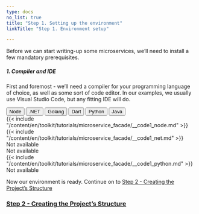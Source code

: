 ```yaml
---
type: docs
no_list: true
title: "Step 1. Setting up the environment"
linkTitle: "Step 1. Environment setup"

---
```


Before we can start writing-up some microservices, we’ll need to install a few mandatory prerequisites.

##### 1. Compiler and IDE

First and foremost - we’ll need a compiler for your programming language of choice, as well as some sort of code editor. In our examples, we usually use Visual Studio Code, but any fitting IDE will do.


<div class="content-tab-selector">
	<div class="btn-group tab-selector-btn-group" role="group" aria-label="Language selector">
	  <button type="button" class="btn btn-outline-secondary lang-select-btn">Node</button>
	  <button type="button" class="btn btn-outline-secondary lang-select-btn">.NET</button>
	  <button type="button" class="btn btn-outline-secondary lang-select-btn">Golang</button>
	  <button type="button" class="btn btn-outline-secondary lang-select-btn">Dart</button>
	  <button type="button" class="btn btn-outline-secondary lang-select-btn">Python</button>
	  <button type="button" class="btn btn-outline-secondary lang-select-btn">Java</button>
	</div>

<div class="content-tab-section">
  {{< include "/content/en/toolkit/tutorials/microservice_facade/__code1_node.md" >}}  
</div>

<div class="content-tab-section">
  {{< include "/content/en/toolkit/tutorials/microservice_facade/__code1_net.md" >}}    
</div>

<div class="content-tab-section">
  Not available  
</div>

<div class="content-tab-section">
  Not available   
</div>

<div class="content-tab-section">
  {{< include "/content/en/toolkit/tutorials/microservice_facade/__code1_python.md" >}}
</div>

<div class="content-tab-section">
  Not available  
</div>

</div>

Now our environment is ready. Continue on to [Step 2 - Creating the Project’s Structure](../step2)

<span class="hide-title-link">

### [Step 2 - Creating the Project’s Structure](../step2)

</span>
